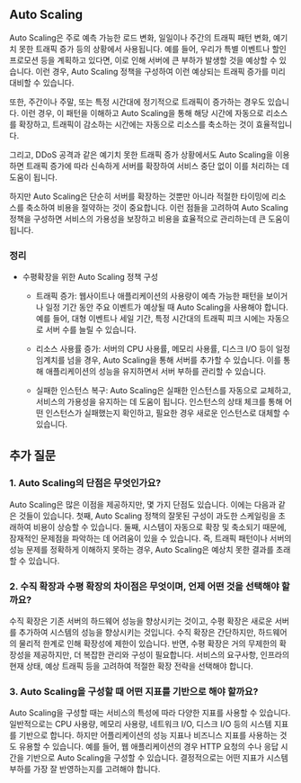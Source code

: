 ## Auto Scaling 
 Auto Scaling은 주로 예측 가능한 로드 변화, 일일이나 주간의 트래픽 패턴 변화, 예기치 못한 트래픽 증가 등의 상황에서 사용됩니다.
 예를 들어, 우리가 특별 이벤트나 할인 프로모션 등을 계획하고 있다면, 이로 인해 서버에 큰 부하가 발생할 것을 예상할 수 있습니다. 이런 경우, Auto Scaling 정책을 구성하여 이런 예상되는 트래픽 증가를 미리 대비할 수 있습니다.

또한, 주간이나 주말, 또는 특정 시간대에 정기적으로 트래픽이 증가하는 경우도 있습니다. 이런 경우, 이 패턴을 이해하고 Auto Scaling을 통해 해당 시간에 자동으로 리소스를 확장하고, 트래픽이 감소하는 시간에는 자동으로 리소스를 축소하는 것이 효율적입니다.

그리고, DDoS 공격과 같은 예기치 못한 트래픽 증가 상황에서도 Auto Scaling을 이용하면 트래픽 증가에 따라 신속하게 서버를 확장하여 서비스 중단 없이 이를 처리하는 데 도움이 됩니다.

하지만 Auto Scaling은 단순히 서버를 확장하는 것뿐만 아니라 적절한 타이밍에 리소스를 축소하여 비용을 절약하는 것이 중요합니다. 이런 점들을 고려하여 Auto Scaling 정책을 구성하면 서비스의 가용성을 보장하고 비용을 효율적으로 관리하는데 큰 도움이 됩니다.

### 정리 
- 수평확장을 위한 Auto Scaling 정책 구성 
    - 트래픽 증가: 웹사이트나 애플리케이션의 사용량이 예측 가능한 패턴을 보이거나 일정 기간 동안 주요 이벤트가 예상될 때 Auto Scaling을 사용해야 합니다. 예를 들어, 대형 이벤트나 세일 기간, 특정 시간대의 트래픽 피크 시에는 자동으로 서버 수를 늘릴 수 있습니다.

    - 리소스 사용률 증가: 서버의 CPU 사용률, 메모리 사용률, 디스크 I/O 등이 일정 임계치를 넘을 경우, Auto Scaling을 통해 서버를 추가할 수 있습니다. 이를 통해 애플리케이션의 성능을 유지하면서 서버 부하를 관리할 수 있습니다.

    - 실패한 인스턴스 복구: Auto Scaling은 실패한 인스턴스를 자동으로 교체하고, 서비스의 가용성을 유지하는 데 도움이 됩니다. 인스턴스의 상태 체크를 통해 어떤 인스턴스가 실패했는지 확인하고, 필요한 경우 새로운 인스턴스로 대체할 수 있습니다.
    
## 추가 질문 
### 1. Auto Scaling의 단점은 무엇인가요?
 Auto Scaling은 많은 이점을 제공하지만, 몇 가지 단점도 있습니다. 이에는 다음과 같은 것들이 있습니다. 첫째, Auto Scaling 정책의 잘못된 구성이 과도한 스케일링을 초래하여 비용이 상승할 수 있습니다. 둘째, 시스템이 자동으로 확장 및 축소되기 때문에, 잠재적인 문제점을 파악하는 데 어려움이 있을 수 있습니다. 즉, 트래픽 패턴이나 서버의 성능 문제를 정확하게 이해하지 못하는 경우, Auto Scaling은 예상치 못한 결과를 초래할 수 있습니다.

### 2. 수직 확장과 수평 확장의 차이점은 무엇이며, 언제 어떤 것을 선택해야 할까요?
수직 확장은 기존 서버의 하드웨어 성능을 향상시키는 것이고, 수평 확장은 새로운 서버를 추가하여 시스템의 성능을 향상시키는 것입니다. 수직 확장은 간단하지만, 하드웨어의 물리적 한계로 인해 확장성에 제한이 있습니다. 반면, 수평 확장은 거의 무제한의 확장성을 제공하지만, 더 복잡한 관리와 구성이 필요합니다. 서비스의 요구사항, 인프라의 현재 상태, 예상 트래픽 등을 고려하여 적절한 확장 전략을 선택해야 합니다.


### 3. Auto Scaling을 구성할 때 어떤 지표를 기반으로 해야 할까요?
Auto Scaling을 구성할 때는 서비스의 특성에 따라 다양한 지표를 사용할 수 있습니다. 일반적으로는 CPU 사용량, 메모리 사용량, 네트워크 I/O, 디스크 I/O 등의 시스템 지표를 기반으로 합니다. 하지만 어플리케이션의 성능 지표나 비즈니스 지표를 사용하는 것도 유용할 수 있습니다. 예를 들어, 웹 애플리케이션의 경우 HTTP 요청의 수나 응답 시간을 기반으로 Auto Scaling을 구성할 수 있습니다. 결정적으로는 어떤 지표가 시스템 부하를 가장 잘 반영하는지를 고려해야 합니다.